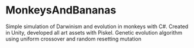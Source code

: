 # MonkeysAndBananas
 Simple simulation of Darwinism and evolution in monkeys with C#. Created in Unity, developed all art assets with Piskel. Genetic evolution algorithm using uniform crossover and random resetting mutation 
